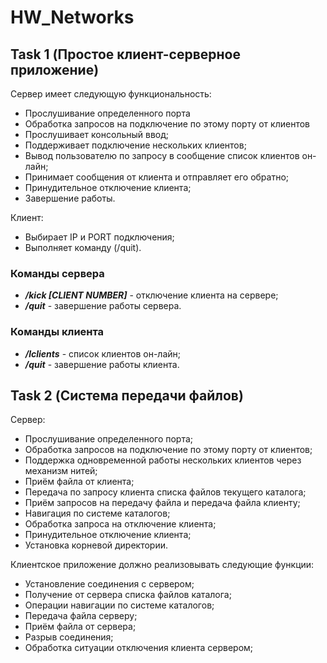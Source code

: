 # HW_Networks
## Task 1 (Простое клиент-серверное приложение)  
Сервер имеет следующую функциональность:
* Прослушивание определенного порта
* Обработка запросов на подключение по этому порту от клиентов
* Прослушивает консольный ввод;
* Поддерживает подключение нескольких клиентов;
* Вывод пользователю по запросу в сообщение список клиентов он-лайн;
* Принимает сообщения от клиента и отправляет его обратно;
* Принудительное отключение клиента;
* Завершение работы.  

Клиент:
* Выбирает IP и PORT подключения;
* Выполняет команду (/quit).  
### Команды сервера
* ___/kick [CLIENT NUMBER]___ - отключение клиента на сервере;
* ___/quit___ - завершение работы сервера.
### Команды клиента
* ___/lclients___ - список клиентов он-лайн;
* ___/quit___ - завершение работы клиента.
## Task 2 (Система передачи файлов)
Сервер:
* Прослушивание определенного порта;
* Обработка запросов на подключение по этому порту от клиентов;
* Поддержка одновременной работы нескольких клиентов через механизм нитей;
* Приём файла от клиента;
* Передача по запросу клиента списка файлов текущего каталога;
* Приём запросов на передачу файла и передача файла клиенту;
* Навигация по системе каталогов;
* Обработка запроса на отключение клиента;
* Принудительное отключение клиента;
* Установка корневой директории.  

Клиентское приложение должно реализовывать следующие функции:
* Установление соединения с сервером;
* Получение от сервера списка файлов каталога;
* Операции навигации по системе каталогов;
* Передача файла серверу;
* Приём файла от сервера;
* Разрыв соединения;
* Обработка ситуации отключения клиента сервером;
